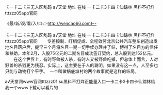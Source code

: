 卡一卡二卡三无人区乱码
а√天堂 地址 在线
一卡二卡3卡四卡仙踪林
黑料不打烊tttzzz05app官网


《最/新/观/看/入/口👉http://wencao66.com》--

卡一卡二卡三无人区乱码
а√天堂 地址 在线
一卡二卡3卡四卡仙踪林
黑料不打烊tttzzz05app官网
　　专差控制、盯梢促成、全程效劳北京公共汽车整车创造出发地名目落户后，提早三个月将名目一期一切手续办理并了结，博得了名目方的信任和扶助，本年2月，入股75亿元的二期名目成功签订契约，总入股到达152亿元。
　　在这个世界上，有时野兽被人杀，有时人又被野兽吃掉，但总体上而言，人对野兽的杀戮更为残忍。实际上，这主要在于人的聪明。如果没有这一点，人至多也只能与动物打个平手。　一个叫做锅底塘村的两个故事就是这样的结局。





а√天堂网www官网tttzzz01.su黑料不打烊正能量入口一卡二卡3卡四卡仙踪林给我一个www下载可以看片的
